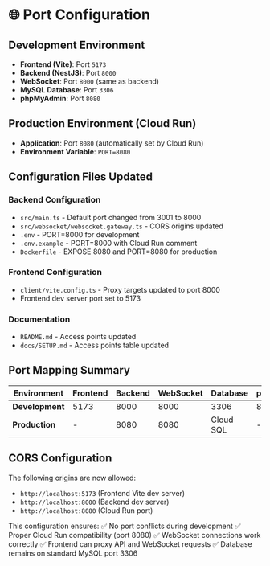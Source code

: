 # 🌐 Port Configuration

## Development Environment

- **Frontend (Vite)**: Port `5173`
- **Backend (NestJS)**: Port `8000`
- **WebSocket**: Port `8000` (same as backend)
- **MySQL Database**: Port `3306`
- **phpMyAdmin**: Port `8080`

## Production Environment (Cloud Run)

- **Application**: Port `8080` (automatically set by Cloud Run)
- **Environment Variable**: `PORT=8080`

## Configuration Files Updated

### Backend Configuration

- `src/main.ts` - Default port changed from 3001 to 8000
- `src/websocket/websocket.gateway.ts` - CORS origins updated
- `.env` - PORT=8000 for development
- `.env.example` - PORT=8000 with Cloud Run comment
- `Dockerfile` - EXPOSE 8080 and PORT=8080 for production

### Frontend Configuration

- `client/vite.config.ts` - Proxy targets updated to port 8000
- Frontend dev server port set to 5173

### Documentation

- `README.md` - Access points updated
- `docs/SETUP.md` - Access points table updated

## Port Mapping Summary

| Environment     | Frontend | Backend | WebSocket | Database  | phpMyAdmin |
| --------------- | -------- | ------- | --------- | --------- | ---------- |
| **Development** | 5173     | 8000    | 8000      | 3306      | 8080       |
| **Production**  | -        | 8080    | 8080      | Cloud SQL | -          |

## CORS Configuration

The following origins are now allowed:

- `http://localhost:5173` (Frontend Vite dev server)
- `http://localhost:8000` (Backend dev server)
- `http://localhost:8080` (Cloud Run port)

This configuration ensures:
✅ No port conflicts during development
✅ Proper Cloud Run compatibility (port 8080)
✅ WebSocket connections work correctly
✅ Frontend can proxy API and WebSocket requests
✅ Database remains on standard MySQL port 3306
